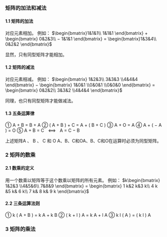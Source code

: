 ### 矩阵的加法和减法

#### 1.1 矩阵的加法

对应元素相加。
例如：
$\begin{bmatrix}1&1&1\\ 1&1&1 \end{bmatrix} + \begin{bmatrix} 0&2&3\\ − 1&1&1 \end{bmatrix} = \begin{bmatrix}1&3&4\\ 0&2&2 \end{bmatrix}$

显然，只有同型矩阵才能相加。

#### 1.2 矩阵的减法

对应元素相减。
例如：
$\begin{bmatrix} 1&2&3\\ 3&3&3 \\4&4&4 \end{bmatrix} − \begin{bmatrix} 1&0&1 \\0&0&1 \\0&0&0 \end{bmatrix} = \begin{bmatrix} 0&2&2\\ 3&3&2 \\4&4&4 \end{bmatrix}$

同理，也只有同型矩阵才能做减法。

#### 1.3 五条运算律

① A + B = B + A
② ( A + B ) + C = A + ( B + C )
③ A + O = A
④ A + ( − A ) = O
⑤ A + B = C    ⟺    A = C − B

上述矩阵A 、 B 、 C 和 O A、B、C和OA、B、C和O在运算时必须为同型矩阵。

### 2 矩阵的数乘

#### 2.1 数乘的定义

用一个数乘以矩阵等于这个数乘以矩阵的所有元素。
例如：
$k\begin{bmatrix} 1&2&3 \\4&5&6\\ 7&8&9 \end{bmatrix} = \begin{bmatrix} 1 k&2 k&3 k\\ 4 k &5 k& 6 k\\ 7 k& 8 k& 9 k \end{bmatrix}$

#### 2.2 三条运算法则

① k ( A + B ) = k A + k B
② ( k + l ) A = k A + l A
③ k l ( A ) = ( k l ) A

### 3 矩阵的乘法
